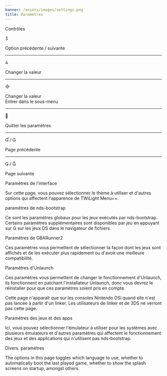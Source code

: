 ```yaml
---
banner: /assets/images/settings.png
title: Paramètres
---
```


<div id="conrols" class="section-title">Contrôles</div>
<div class="section-body">
    <div class="button-action-group">
        <p class="button-action button">&#xE07D;</p>
        <p class="button-action-text">Option précédente / suivante</p>
    </div>
    <hr>
    <div class="button-action-group">
        <p class="button-action button">&#xE07E;</p>
        <p class="button-action-text">Changer la valeur</p>
    </div>
    <hr>
    <div class="button-action-group">
        <p class="button-action button">&#xE000;</p>
        <p class="button-action-text">Changer la valeur<br>Entrer dans le sous-menu</p>
    </div>
    <hr>
    <div class="button-action-group">
        <p class="button-action button">&#xE001;</p>
        <p class="button-action-text">Quitter les paramètres</p>
    </div>
    <hr>
    <div class="button-action-group">
        <p class="button-action button">&#xE004; / &#xE002;</p>
        <p class="button-action-text">Page précédente</p>
    </div>
    <hr>
    <div class="button-action-group">
        <p class="button-action button">&#xE003; / &#xE005;</p>
        <p class="button-action-text">Page suivante</p>
    </div>
</div>

<div id="gui-settings" class="section-title">Paramètres de l'interface</div>
<div class="section-body">
    <p>Sur cette page, vous pouvez sélectionner le thème à utiliser et d'autres options qui affectent l'apparence de TWiLight Menu++.</p>
</div>

<div id="nds-bootstrap-settings" class="section-title">paramètres de nds-bootstrap</div>
<div class="section-body">
    <p>Ce sont les paramètres globaux pour les jeux exécutés par nds-bootstrap. Certains paramètres supplémentaires sont disponibles par jeu en appuyant sur &#xE003; sur les jeux DS dans le navigateur de fichiers.</p>
</div>

<div id="gbarunner2-settings" class="section-title">Paramètres de GBARunner2</div>
<div class="section-body">
    <p>Ces paramètres vous permettent de sélectionner la façon dont les jeux sont affichés et de les exécuter plus rapidement ou d'avoir une meilleure compatibilité.</p>
</div>

<div id="unlaunch-settings" class="section-title">Paramètres d'Unlaunch</div>
<div class="section-body">
    <p>Ces paramètres vous permettent de changer le fonctionnement d'Unlaunch, ils fonctionnent en patchant l'installateur Unlaunch, donc vous devrez le réinstaller pour que ces paramètres soient pris en compte.</p>
    <p>Cette page n'apparaît que sur les consoles Nintendo DSi quand elle n'est pas lancée à partir d'un linker. Les utilisateurs de linker et de 3DS ne verront pas cette page.</p>
</div>

<div id="games-and-apps-settings" class="section-title">Paramètres des jeux et des apps</div>
<div class="section-body">
    <p>Ici, vous pouvez sélectionner l'émulateur à utiliser pour les systèmes avec plusieurs émulateurs et d'autres paramètres qui affectent le fonctionnement des jeux et des applications qui n'utilisent pas nds-bootstrap.</p>
</div>

<div id="misc-settings" class="section-title">Divers. paramètres</div>
<div class="section-body">
    <p>The options in this page toggles which language to use, whether to automatically boot the last played game, whether to show the splash screens on startup, amongst others.</p>
</div>
